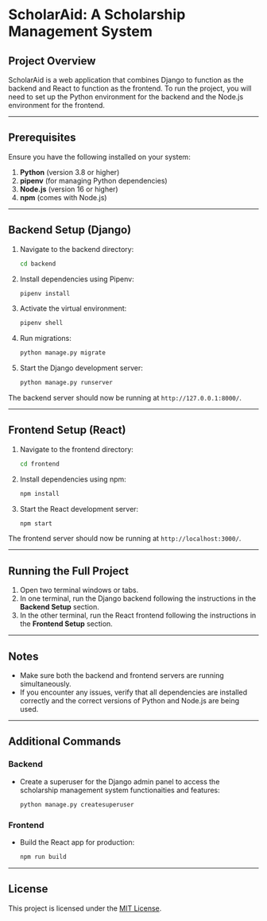 # ScholarAid: A Scholarship Management System

## Project Overview
ScholarAid is a web application that combines Django to function as the backend and React to function as the frontend. To run the project, you will need to set up the Python environment for the backend and the Node.js environment for the frontend.

---

## Prerequisites
Ensure you have the following installed on your system:

1. **Python** (version 3.8 or higher)
2. **pipenv** (for managing Python dependencies)
3. **Node.js** (version 16 or higher)
4. **npm** (comes with Node.js)

---

## Backend Setup (Django)

1. Navigate to the backend directory:
    ```bash
    cd backend
    ```

2. Install dependencies using Pipenv:
    ```bash
    pipenv install
    ```

3. Activate the virtual environment:
    ```bash
    pipenv shell
    ```

4. Run migrations:
    ```bash
    python manage.py migrate
    ```

5. Start the Django development server:
    ```bash
    python manage.py runserver
    ```

The backend server should now be running at `http://127.0.0.1:8000/`.

---

## Frontend Setup (React)

1. Navigate to the frontend directory:
    ```bash
    cd frontend
    ```

2. Install dependencies using npm:
    ```bash
    npm install
    ```

3. Start the React development server:
    ```bash
    npm start
    ```

The frontend server should now be running at `http://localhost:3000/`.

---

## Running the Full Project

1. Open two terminal windows or tabs.
2. In one terminal, run the Django backend following the instructions in the **Backend Setup** section.
3. In the other terminal, run the React frontend following the instructions in the **Frontend Setup** section.

---

## Notes

- Make sure both the backend and frontend servers are running simultaneously.
- If you encounter any issues, verify that all dependencies are installed correctly and the correct versions of Python and Node.js are being used.

---

## Additional Commands

### Backend
- Create a superuser for the Django admin panel to access the scholarship management system functionaities and features:
    ```bash
    python manage.py createsuperuser
    ```
### Frontend
- Build the React app for production:
    ```bash
    npm run build
    ```
---

## License

This project is licensed under the [MIT License](LICENSE).

